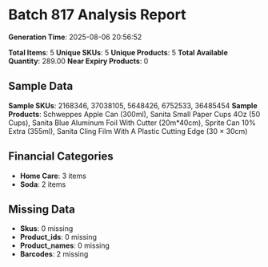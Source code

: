 # Batch 817 Analysis Report

**Generation Time**: 2025-08-06 20:56:52

**Total Items**: 5
**Unique SKUs**: 5
**Unique Products**: 5
**Total Available Quantity**: 289.00
**Near Expiry Products**: 0

## Sample Data
**Sample SKUs**: 2168346, 37038105, 5648426, 6752533, 36485454
**Sample Products**: Schweppes Apple Can (300ml), Sanita Small Paper Cups 4Oz (50 Cups), Sanita Blue Aluminum Foil With Cutter (20m*40cm), Sprite Can 10% Extra (355ml), Sanita Cling Film With A Plastic Cutting Edge (30 × 30cm)

## Financial Categories
- **Home Care**: 3 items
- **Soda**: 2 items

## Missing Data
- **Skus**: 0 missing
- **Product_ids**: 0 missing
- **Product_names**: 0 missing
- **Barcodes**: 2 missing
